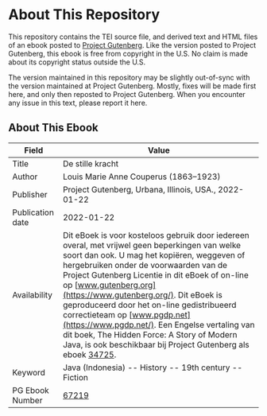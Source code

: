 # About This Repository

This repository contains the TEI source file, and derived text and HTML files of an ebook posted to [Project Gutenberg](https://www.gutenberg.org/). Like the version posted to Project Gutenberg, this ebook is free from copyright in the U.S. No claim is made about its copyright status outside the U.S.

The version maintained in this repository may be slightly out-of-sync with the version maintained at Project Gutenberg. Mostly, fixes will be made first here, and only then reposted to Project Gutenberg. When you encounter any issue in this text, please report it here.

## About This Ebook

| Field | Value |
| ----- | ----- |
| Title | De stille kracht |
| Author | Louis Marie Anne Couperus (1863–1923) |
| Publisher | Project Gutenberg, Urbana, Illinois, USA., 2022-01-22 |
| Publication date | 2022-01-22 |
| Availability | Dit eBoek is voor kosteloos gebruik door iedereen overal, met vrijwel geen beperkingen van welke soort dan ook. U mag het kopiëren, weggeven of hergebruiken onder de voorwaarden van de Project Gutenberg Licentie in dit eBoek of on-line op [www.gutenberg.org](https://www.gutenberg.org/). Dit eBoek is geproduceerd door het on-line gedistribueerd correctieteam op [www.pgdp.net](https://www.pgdp.net/). Een Engelse vertaling van dit boek, The Hidden Force: A Story of Modern Java, is ook beschikbaar bij Project Gutenberg als eboek [34725](https://www.gutenberg.org/ebooks/34725). |
| Keyword | Java (Indonesia) -- History -- 19th century -- Fiction |
| PG Ebook Number | [67219](https://www.gutenberg.org/ebooks/67219) |
